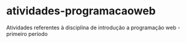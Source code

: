 # atividades-programacaoweb
Atividades referentes à disciplina de introdução a programação web - primeiro período
